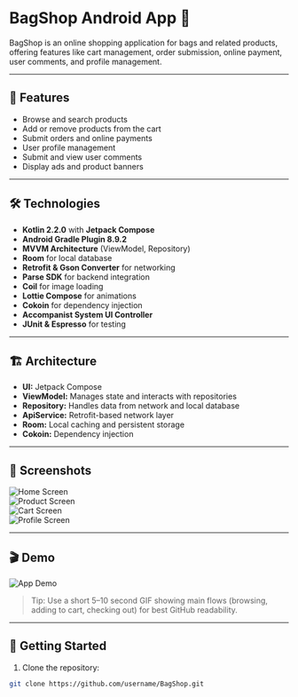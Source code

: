 # BagShop Android App 👜

BagShop is an online shopping application for bags and related products, offering features like cart management, order submission, online payment, user comments, and profile management.

---

## 📌 Features

- Browse and search products
- Add or remove products from the cart
- Submit orders and online payments
- User profile management
- Submit and view user comments
- Display ads and product banners

---

## 🛠 Technologies

- **Kotlin 2.2.0** with **Jetpack Compose**
- **Android Gradle Plugin 8.9.2**
- **MVVM Architecture** (ViewModel, Repository)
- **Room** for local database
- **Retrofit & Gson Converter** for networking
- **Parse SDK** for backend integration
- **Coil** for image loading
- **Lottie Compose** for animations
- **Cokoin** for dependency injection
- **Accompanist System UI Controller**
- **JUnit & Espresso** for testing

---

## 🏗 Architecture

- **UI:** Jetpack Compose
- **ViewModel:** Manages state and interacts with repositories
- **Repository:** Handles data from network and local database
- **ApiService:** Retrofit-based network layer
- **Room:** Local caching and persistent storage
- **Cokoin:** Dependency injection

---

## 📸 Screenshots

![Home Screen](assets/images/home.png)  
![Product Screen](assets/images/product.png)  
![Cart Screen](assets/images/cart.png)  
![Profile Screen](assets/images/profile.png)  

---

## 🎬 Demo

![App Demo](assets/images/demo.gif)  

> Tip: Use a short 5–10 second GIF showing main flows (browsing, adding to cart, checking out) for best GitHub readability.

---

## 🚀 Getting Started

1. Clone the repository:  
```bash
git clone https://github.com/username/BagShop.git
